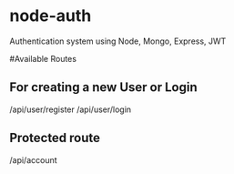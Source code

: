 # node-auth
Authentication system using Node, Mongo, Express, JWT

#Available Routes

## For creating a new User or Login
 /api/user/register
 /api/user/login
 
## Protected route

 /api/account
